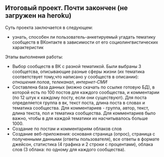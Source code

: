 ## Итоговый проект. Почти закончен (не загружен на heroku)

Суть проекта заключается в следующем: 

* узнать, способен ли пользователь-анкетируемый угадать тематику сообществ в ВКонтакте в зависимости от его социолингвистических характеристик

Этапы выполнения работы:

* Выбор сообществ в ВК с разной тематикой. Были выбраны 3 сообщетсва, описывающие разные сферы жизни (их тематика соответствует тому,что написано у сообществ в описании): *отношения полов*, *телеканал*, *интернет-СМИ*
* Составлена база данных (можно скачать по ссылке готовую БД), в которой есть по 100 постов для каждого сообщества, и комментарии (по 12 штук к каждому посту, если они существуют). Для поста определяется группа в вк, текст поста, длина поста в словах и тематика сообщества. Для комментариев - группа, автор, текст, длина текста, пол и тематика сообщества. Для комментариев было важно, чтобы в для каждой тематики их насчитывалось больше 1000. 
* Создание по постам и комментариям облаков слов
* Cоздание веб-приложения: основаня страница (опрос), страница с полученными данными (ответы пользователя), все ответы в формате джейсон, статистика (4 графика и 2 строки с процентами), облака слов (3 облака: по одному для каждого сообщества).
